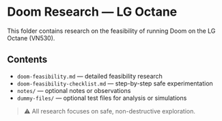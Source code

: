 # Doom Research — LG Octane

This folder contains research on the feasibility of running Doom on the LG Octane (VN530).

## Contents
- `doom-feasibility.md` — detailed feasibility research
- `doom-feasibility-checklist.md` — step-by-step safe experimentation
- `notes/` — optional notes or observations
- `dummy-files/` — optional test files for analysis or simulations

> ⚠️ All research focuses on safe, non-destructive exploration.
